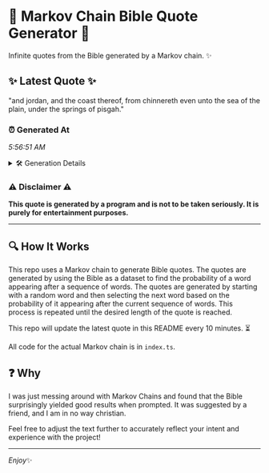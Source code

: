# 📖 Markov Chain Bible Quote Generator 📖

Infinite quotes from the Bible generated by a Markov chain. ✨

## ✨ Latest Quote ✨
"and jordan, and the coast thereof, from chinnereth even unto the sea of the plain, under the springs of pisgah."

### ⏰ Generated At
*5:56:51 AM*

<details>
    <summary>🛠️ Generation Details</summary>
    <p>
        <strong>🌱 Seed:</strong> and<br>
        <strong>🔄 Iterations:</strong> 19<br>
        <strong>📜 Context History:</strong><br>[ and ]: jordan,<br>[ and, jordan, ]: and<br>[ and, jordan,, and ]: the<br>[ and, jordan,, and, the ]: coast<br>[ and, jordan,, and, the, coast ]: thereof,<br>[ and, jordan,, and, the, coast, thereof, ]: from<br>[ jordan,, and, the, coast, thereof,, from ]: chinnereth<br>[ and, the, coast, thereof,, from, chinnereth ]: even<br>[ the, coast, thereof,, from, chinnereth, even ]: unto<br>[ coast, thereof,, from, chinnereth, even, unto ]: the<br>[ thereof,, from, chinnereth, even, unto, the ]: sea<br>[ from, chinnereth, even, unto, the, sea ]: of<br>[ chinnereth, even, unto, the, sea, of ]: the<br>[ even, unto, the, sea, of, the ]: plain,<br>[ unto, the, sea, of, the, plain, ]: under<br>[ the, sea, of, the, plain,, under ]: the<br>[ sea, of, the, plain,, under, the ]: springs<br>[ of, the, plain,, under, the, springs ]: of<br>[ the, plain,, under, the, springs, of ]: pisgah.<br>
    </p>
</details>

### ⚠️ Disclaimer ⚠️
**This quote is generated by a program and is not to be taken seriously. It is purely for entertainment purposes.**

---

## 🔍 How It Works

This repo uses a Markov chain to generate Bible quotes. The quotes are generated by using the Bible as a dataset to find the probability of a word appearing after a sequence of words. The quotes are generated by starting with a random word and then selecting the next word based on the probability of it appearing after the current sequence of words. This process is repeated until the desired length of the quote is reached.

This repo will update the latest quote in this README every 10 minutes. ⏳

All code for the actual Markov chain is in `index.ts`.

## ❓ Why

I was just messing around with Markov Chains and found that the Bible surprisingly yielded good results when prompted. 
It was suggested by a friend, and I am in no way christian.

Feel free to adjust the text further to accurately reflect your intent and experience with the project!

---

*Enjoy*✨
